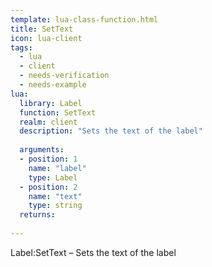 ```yaml
---
template: lua-class-function.html
title: SetText
icon: lua-client
tags:
  - lua
  - client
  - needs-verification
  - needs-example
lua:
  library: Label
  function: SetText
  realm: client
  description: "Sets the text of the label"
  
  arguments:
  - position: 1
    name: "label"
    type: Label
  - position: 2
    name: "text"
    type: string
  returns:
    
---
```


<div class="lua__search__keywords">
Label:SetText &#x2013; Sets the text of the label
</div>
